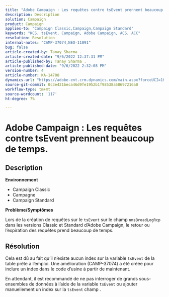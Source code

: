 ```yaml
---
title: "Adobe Campaign : Les requêtes contre tsEvent prennent beaucoup de temps"
description: Description
solution: Campaign
product: Campaign
applies-to: "Campaign Classic,Campaign,Campaign Standard"
keywords: "KCS, tsEvent, Campaign, Adobe Campaign, ACS, ACC"
resolution: Resolution
internal-notes: "CAMP-37074,NEO-11091"
bug: false
article-created-by: Tanay Sharma .
article-created-date: "9/6/2022 12:37:31 PM"
article-published-by: Tanay Sharma .
article-published-date: "9/6/2022 2:32:08 PM"
version-number: 4
article-number: KA-14708
dynamics-url: "https://adobe-ent.crm.dynamics.com/main.aspx?forceUCI=1&pagetype=entityrecord&etn=knowledgearticle&id=a03690ab-e02d-ed11-9db1-002248086735"
source-git-commit: 0c3e421beca46d9fe1952b1f98538a50697216a0
workflow-type: tm+mt
source-wordcount: '117'
ht-degree: 7%

---
```


# Adobe Campaign : Les requêtes contre tsEvent prennent beaucoup de temps.

## Description


<b>Environnement</b>

- Campaign Classic
- Campagne
- Campaign Standard




<b>Problème/Symptômes</b>

Lors de la création de requêtes sur le `tsEvent` sur le champ `nmsBroadLogRcp` dans les versions Classic et Standard d’Adobe Campaign, le retour ou l’expiration des requêtes prend beaucoup de temps.


## Résolution


Cela est dû au fait qu’il n’existe aucun index sur la variable `tsEvent` de la table prête à l’emploi. Une amélioration (CAMP-37074) a été créée pour inclure un index dans le code d’usine à partir de maintenant.

En attendant, il est recommandé de ne pas interroger de grands sous-ensembles de données à l’aide de la variable `tsEvent` ou ajouter manuellement un index sur la `tsEvent` champ .
